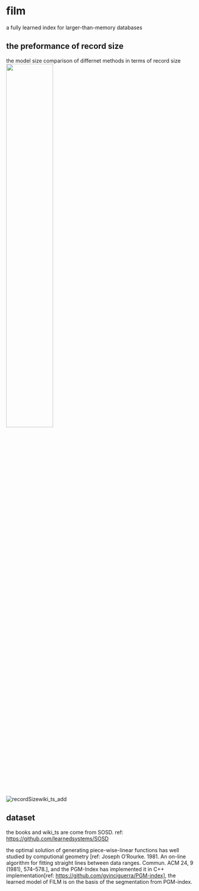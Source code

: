 # film
a fully learned index for larger-than-memory databases


## the preformance of record size
the model size comparison of differnet methods in terms of record size
<img src="https://user-images.githubusercontent.com/51820918/155705363-76a679d3-488a-479e-bfa2-7519077f97c8.png" width="50%" height="50%">

![recordSizewiki_ts_add](https://user-images.githubusercontent.com/51820918/155705150-5a7aa409-503d-4ef0-9e06-ef00f2fc7db8.png)


## dataset
the books and wiki_ts are come from SOSD. ref: https://github.com/learnedsystems/SOSD

the optimal solution of generating piece-wise-linear functions has well studied by computional geometry [ref: Joseph O’Rourke. 1981. An on-line algorithm for fitting straight lines between data ranges. Commun. ACM 24, 9 (1981), 574–578.], and the PGM-Index has implemented it in C++ implementation[ref: https://github.com/gvinciguerra/PGM-index], the learned model of FILM is on the basis of the segmentation from PGM-index.
